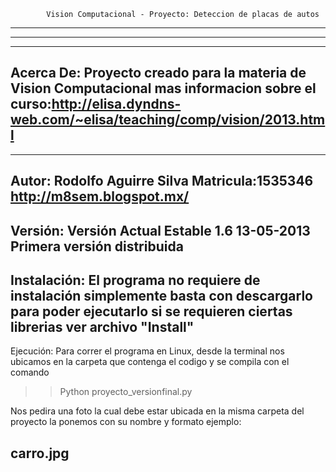             Vision Computacional - Proyecto: Deteccion de placas de autos
-------------------------------------------------------------------------------
-------------------------------------------------------------------------------


-------------------------------------------------------------------------------
Acerca De:
Proyecto creado para la materia de Vision Computacional mas informacion sobre 
el curso:http://elisa.dyndns-web.com/~elisa/teaching/comp/vision/2013.html
-------------------------------------------------------------------------------
-------------------------------------------------------------------------------
Autor:
Rodolfo Aguirre Silva
Matricula:1535346
http://m8sem.blogspot.mx/
-------------------------------------------------------------------------------
Versión:
Versión Actual Estable 1.6 13-05-2013 Primera versión distribuida
-------------------------------------------------------------------------------
Instalación:
El programa no requiere de instalación simplemente basta con descargarlo para
poder ejecutarlo si se requieren ciertas librerias ver archivo "Install"
-------------------------------------------------------------------------------
Ejecución:
Para correr el programa en Linux, desde la terminal nos ubicamos en la carpeta
que contenga el codigo y se compila con el comando
>>Python proyecto_versionfinal.py

Nos pedira una foto la cual debe estar ubicada en la misma carpeta del proyecto
la ponemos con su nombre y formato ejemplo:

carro.jpg
-------------------------------------------------------------------------------
